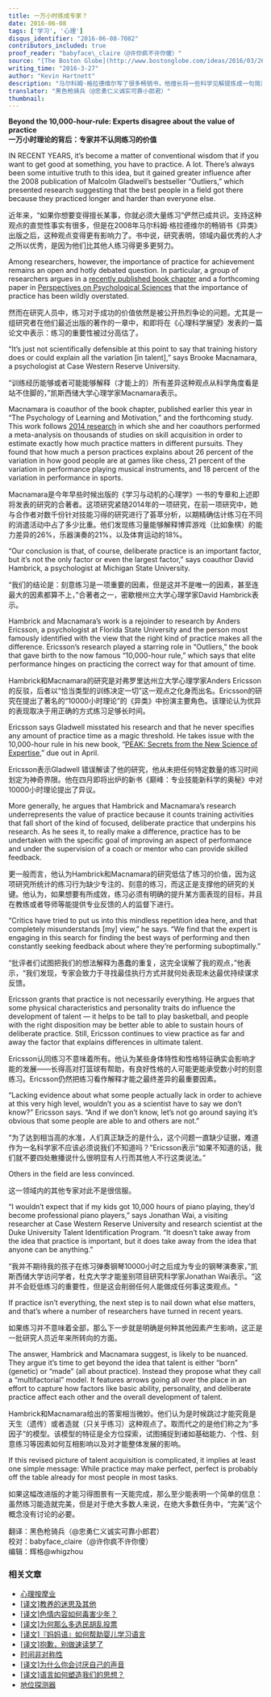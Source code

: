 ```yaml
---
title: 一万小时练成专家？
date: 2016-06-08
tags: ['学习', '心理']
disqus_identifier: "2016-06-08-7082"
contributors_included: true
proof_reader: "babyface\_claire（@许你疯不许你傻）"
source: "[The Boston Globe](http://www.bostonglobe.com/ideas/2016/03/26/beyond-hour-rule-experts-disagree-about-value-practice/jYrsmvBqFqdddVa3lKDGnO/story.html)"
writing_time: "2016-3-27"
author: "Kevin Hartnett"
description: "马尔科姆·格拉德维尔写了很多畅销书，他擅长将一些科学见解提炼成一句简洁响亮且令人印象深刻的格言警句，大众喜闻乐见，且乐于传颂，可惜的是，这种格言式的精简往往丢失了重要甚至关键信息，其带来的误解常超出它所带来的教益，本文介绍的只是其中一例。"
translator: "黑色枪骑兵（@忠勇仁义诚实可靠小郎君）"
thumbnail:
---
```


**Beyond the 10,000-hour-rule: Experts disagree about the value of practice**  
**一万小时理论的背后：专家并不认同练习的价值**

IN RECENT YEARS, it’s become a matter of conventional wisdom that if you want to get good at something, you have to practice. A lot. There’s always been some intuitive truth to this idea, but it gained greater influence after the 2008 publication of Malcolm Gladwell’s bestseller “Outliers,” which presented research suggesting that the best people in a field got there because they practiced longer and harder than everyone else.

近年来，“如果你想要变得擅长某事，你就必须大量练习”俨然已成共识。支持这种观点的直觉性事实有很多，但是在2008年马尔科姆·格拉德维尔的畅销书《异类》出版之后，这种观点变得更有影响力了。书中说，研究表明，领域内最优秀的人才之所以优秀，是因为他们比其他人练习得更多更努力。

Among researchers, however, the importance of practice for achievement remains an open and hotly debated question. In particular, a group of researchers argues in a [recently published book chapter](http://www.sciencedirect.com/science/bookseries/00797421) and a forthcoming paper in [Perspectives on Psychological Sciences](http://pps.sagepub.com/) that the importance of practice has been wildly overstated.

然而在研究人员中，练习对于成功的价值依然是被公开热烈争论的问题。尤其是一组研究者在他们最近出版的著作的一章中，和即将在《心理科学展望》发表的一篇论文中表示：练习的重要性被过分高估了。

“It’s just not scientifically defensible at this point to say that training history does or could explain all the variation [in talent],” says Brooke Macnamara, a psychologist at Case Western Reserve University.

“训练经历能够或者可能能够解释（才能上的）所有差异这种观点从科学角度看是站不住脚的，”凯斯西储大学心理学家Macnamara表示。

Macnamara is coauthor of the book chapter, published earlier this year in “The Psychology of Learning and Motivation,” and the forthcoming study. This work follows [2014 research](http://pss.sagepub.com/content/early/2014/06/30/0956797614535810.abstract) in which she and her coauthors performed a meta-analysis on thousands of studies on skill acquisition in order to estimate exactly how much practice matters in different pursuits. They found that how much a person practices explains about 26 percent of the variation in how good people are at games like chess, 21 percent of the variation in performance playing musical instruments, and 18 percent of the variation in performance in sports.

Macnamara是今年早些时候出版的《学习与动机的心理学》一书的专章和上述即将发表的研究的合著者。这项研究紧随2014年的一项研究，在前一项研究中，她与合作者对数千份针对技能习得的研究进行了荟萃分析，以期精确估计练习在不同的消遣活动中占了多少比重。他们发现练习量能够解释博弈游戏（比如象棋）的能力差异的26%，乐器演奏的21%，以及体育运动的18%。

“Our conclusion is that, of course, deliberate practice is an important factor, but it’s not the only factor or even the largest factor,” says coauthor David Hambrick, a psychologist at Michigan State University.

“我们的结论是：刻意练习是一项重要的因素，但是这并不是唯一的因素，甚至连最大的因素都算不上，”合著者之一，密歇根州立大学心理学家David Hambrick表示。

Hambrick and Macnamara’s work is a rejoinder to research by Anders Ericsson, a psychologist at Florida State University and the person most famously identified with the view that the right kind of practice makes all the difference. Ericsson’s research played a starring role in “Outliers,” the book that gave birth to the now famous “10,000-hour rule,” which says that elite performance hinges on practicing the correct way for that amount of time.

Hambrick和Macnamara的研究是对弗罗里达州立大学心理学家Anders Ericsson的反驳，后者以“恰当类型的训练决定一切”这一观点之化身而出名。Ericsson的研究在提出了著名的“10000小时理论”的《异类》中扮演主要角色。该理论认为优异的表现取决于用正确的方式练习足够长时间。

Ericsson says Gladwell misstated his research and that he never specifies any amount of practice time as a magic threshold. He takes issue with the 10,000-hour rule in his new book, “[PEAK: Secrets from the New Science of Expertise](http://www.amazon.com/Peak-Secrets-New-Science-Expertise/dp/0544456238),” due out in April.

Ericsson表示Gladwell 错误解读了他的研究，他从未把任何特定数量的练习时间划定为神奇界限。他在四月即将出炉的新书《巅峰：专业技能新科学的奥秘》中对10000小时理论提出了异议。

More generally, he argues that Hambrick and Macnamara’s research underrepresents the value of practice because it counts training activities that fall short of the kind of focused, deliberate practice that underpins his research. As he sees it, to really make a difference, practice has to be undertaken with the specific goal of improving an aspect of performance and under the supervision of a coach or mentor who can provide skilled feedback.

更一般而言，他认为Hambrick和Macnamara的研究低估了练习的价值，因为这项研究所统计的练习行为缺少专注的、刻意的练习，而这正是支撑他的研究的关键。他认为，如果想要有所成效，练习必须有明确的提升某方面表现的目标，并且在教练或者导师等能提供专业反馈的人的监督下进行。

“Critics have tried to put us into this mindless repetition idea here, and that completely misunderstands [my] view,” he says. “We find that the expert is engaging in this search for finding the best ways of performing and then constantly seeking feedback about where they’re performing suboptimally.”

“批评者们试图把我们的想法解释为愚蠢的重复，这完全误解了我的观点，”他表示，“我们发现，专家会致力于寻找最佳执行方式并就何处表现未达最优持续谋求反馈。

Ericsson grants that practice is not necessarily everything. He argues that some physical characteristics and personality traits do influence the development of talent — it helps to be tall to play basketball, and people with the right disposition may be better able to able to sustain hours of deliberate practice. Still, Ericsson continues to view practice as far and away the factor that explains differences in ultimate talent.

Ericsson认同练习不意味着所有。他认为某些身体特性和性格特征确实会影响才能的发展——长得高对打篮球有帮助，有良好性格的人可能更能承受数小时的刻意练习。Ericsson仍然把练习看作解释才能之最终差异的最重要因素。

“Lacking evidence about what some people actually lack in order to achieve at this very high level, wouldn’t you as a scientist have to say we don’t know?” Ericsson says. “And if we don’t know, let’s not go around saying it’s obvious that some people are able to and others are not.”

“为了达到相当高的水准，人们真正缺乏的是什么，这个问题一直缺少证据，难道作为一名科学家不应该必须说我们不知道吗？”Ericsson表示“如果不知道的话，我们就不要四处散播说什么很明显有人行而其他人不行这类说法。”

Others in the field are less convinced.

这一领域内的其他专家对此不是很信服。

“I wouldn’t expect that if my kids got 10,000 hours of piano playing, they’d become professional piano players,” says Jonathan Wai, a visiting researcher at Case Western Reserve University and research scientist at the Duke University Talent Identification Program. “It doesn’t take away from the idea that practice is important, but it does take away from the idea that anyone can be anything.”

“我并不期待我的孩子在练习弹奏钢琴10000小时之后成为专业的钢琴演奏家，”凯斯西储大学访问学者，杜克大学才能鉴别项目研究科学家Jonathan Wai表示。“这并不会贬低练习的重要性，但是这会削弱任何人能做成任何事这类观点。“

If practice isn’t everything, the next step is to nail down what else matters, and that’s where a number of researchers have turned in recent years.

如果练习并不意味着全部，那么下一步就是明确是何种其他因素产生影响，这正是一批研究人员近年来所转向的方面。

The answer, Hambrick and Macnamara suggest, is likely to be nuanced. They argue it’s time to get beyond the idea that talent is either “born” (genetic) or “made” (all about practice). Instead they propose what they call a “multifactorial” model. It features arrows going all over the place in an effort to capture how factors like basic ability, personality, and deliberate practice affect each other and the overall development of talent.

Hambrick和Macnamara给出的答案相当微妙。他们认为是时候跳过才能究竟是天生（遗传）或者造就（只关乎练习）这种观点了。取而代之的是他们称之为“多因子”的模型。该模型的特征是全方位探索，试图捕捉到诸如基础能力、个性、刻意练习等因素如何互相影响以及对才能整体发展的影响。

If this revised picture of talent acquisition is complicated, it implies at least one simple message: While practice may make perfect, perfect is probably off the table already for most people in most tasks.

如果这幅改进版的才能习得图景有一天能完成，那么至少能表明一个简单的信息：虽然练习能造就完美，但是对于绝大多数人来说，在绝大多数任务中，“完美”这个概念没有讨论的必要。


翻译：黑色枪骑兵（@忠勇仁义诚实可靠小郎君）  
校对：babyface\_claire（@许你疯不许你傻）  
编辑：辉格@whigzhou


### 相关文章

* [心理按摩业](https://headsalon.org/archives/7767.html "心理按摩业")
* [[译文]教养的迷思及其他](https://headsalon.org/archives/7476.html "[译文]教养的迷思及其他")
* [[译文]色情内容如何毒害少年？](https://headsalon.org/archives/7470.html "[译文]色情内容如何毒害少年？")
* [[译文]为何那么多选民胡乱投票](https://headsalon.org/archives/7402.html "[译文]为何那么多选民胡乱投票")
* [[译文]『妈妈语』如何帮助婴儿学习语言](https://headsalon.org/archives/7245.html "[译文]『妈妈语』如何帮助婴儿学习语言")
* [[译文]抱歉，别做速读梦了](https://headsalon.org/archives/7086.html "[译文]抱歉，别做速读梦了")
* [时间非对称性](https://headsalon.org/archives/7193.html "时间非对称性")
* [[译文]为什么你会讨厌自己的声音](https://headsalon.org/archives/6967.html "[译文]为什么你会讨厌自己的声音")
* [[译文]语言如何塑造我们的思想？](https://headsalon.org/archives/6960.html "[译文]语言如何塑造我们的思想？")
* [地位探测器](https://headsalon.org/archives/7111.html "地位探测器")
